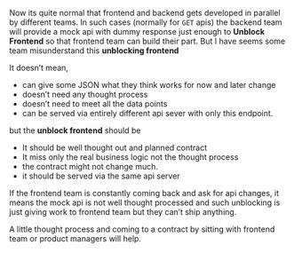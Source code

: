 Now its quite normal that frontend and backend gets developed in parallel by different teams. In such cases (normally for `GET` apis) the backend team will provide a mock api with dummy response just enough to **Unblock Frontend** so that frontend team can build their part. But I have seems some team misunderstand this **unblocking frontend**

It doesn’t mean,

-   can give some JSON what they think works for now and later change
-   doesn’t need any thought process
-   doesn’t need to meet all the data points
-   can be served via entirely different api sever with only this endpoint.

but the **unblock frontend** should be

-   It should be well thought out and planned contract
-   It miss only the real business logic not the thought process
-   the contract might not change much.
-   it should be served via the same api server

If the frontend team is constantly coming back and ask for api changes, it means the mock api is not well thought processed and such unblocking is just giving work to frontend team but they can’t ship anything.

A little thought process and coming to a contract by sitting with frontend team or product managers will help.
